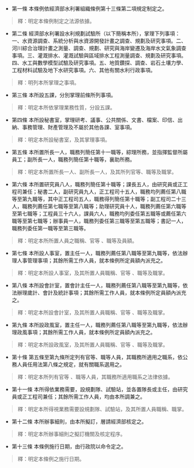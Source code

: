 * 第一條 本條例依經濟部水利署組織條例第十三條第二項規定制定之。

> 釋：明定本條例制定之法源依據。

* 第二條 經濟部水利署設水利規劃試驗所（以下簡稱本所），掌理下列事項：一、水資源調查、系統分析與水資源開發計畫之調查、規劃及研究事項。二、河川綜合治理計畫之測量、調查、規劃、研究與海岸變遷及海岸水文氣象調查事項。三、灌溉排水、灌溉試驗與區域排水工程測量調查、規劃及研究事項。四、水工與數學模型試驗及研究事項。五、地質鑽探、調查、岩石土壤力學、工程材料試驗及地下水研究事項。六、其他有關水利行政事項。

> 釋：明列本所掌理之事項。

* 第三條 本所設五課，分別掌理前條所列事項。

> 釋：明定本所依掌理業務性質，分設五課。

* 第四條 本所設秘書室，掌理研考、議事、公共關係、文書、檔案、印信、出納、事務管理、財產管理及不屬於其他各課、室事項。

> 釋：明定本所設秘書室，及其掌理事項。

* 第五條 本所置所長一人，職務列簡任第十一職等，綜理所務，並指揮監督所屬員工；副所長一人，職務列簡任第十職等，襄助所務。

> 釋：明定本所置所長一人、副所長一人，及其所列官等、職等及職掌。

* 第六條 本所置研究員八人，職務列簡任第十職等；課長五人，由研究員或正工程司兼任；秘書二人，副研究員九人，正工程司十五人，職務均列薦任第八職等至第九職等，其中正工程司五人，職務得列簡任第十職等；副工程司二十三人，職務列薦任第七職等至第八職等；助理研究員十人，職務列薦任第六職等至第七職等；工程員三十六人，課員六人，職務均列委任第五職等或薦任第六職等至第七職等；辦事員一人，職務列委任第三職等至第五職等；書記一人，職務列委任第一職等至第三職等。

> 釋：明定本所所置人員之職稱、官等 、職等及員額。

* 第七條 本所設人事室，置主任一人，職務列薦任第八職等至第九職等，依法辦理人事管理事項；其餘所需工作人員，就本條例所定員額內派充之。

> 釋：明定本所設人事室，及其所置人員職稱、官等 、職等及職掌。

* 第八條 本所設會計室，置會計主任一人，職務列薦任第八職等至第九職等，依法辦理歲計、會計及統計事項；其餘所需工作人員，就本條例所定員額內派充之。

> 釋：明定本所設會計室，及其所置人員職稱、官等 、職等及職掌。

* 第九條 本所設政風室，置主任一人，職務列薦任第八職等至第九職等，依法辦理政風事項；其餘所需工作人員，就本條例所定員額內派充之。

> 釋：明定本所設政風室，及其所置人員職稱、官等 、職等及職掌。

* 第十條 第五條至第九條所定列有官等、職等人員，其職務所適用之職系，依公務人員任用法第八條之規定，就有關職系選用之。

> 釋：明定本所列有官等 、職等人員，其職務所適用職系之法律依據。

* 第十一條 本所得依業務需要，設規劃隊、試驗站，並各置隊長或主任，由研究員或正工程司兼任；其餘所需工作人員，均由本所調兼之。

> 釋：明定本所得視業務需要設規劃隊、試驗站，及其所置人員職稱、職掌。

* 第十二條 本所辦事細則，由本所擬訂，層請經濟部核定之。

> 釋：明定本所辦事細則之擬訂機關及核定程序。

* 第十三條 本條例施行日期，由行政院以命令定之。

> 釋：明定本條例之施行日期。

